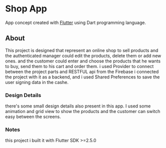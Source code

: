 # Shop App

App concept created with [Flutter](https://flutter.dev/) using Dart programming language.

## About

This project is designed that represent an online shop to sell products and the authenticated manager could edit the products, delete them or add new ones. and the customer could enter and choose the products that he wants to buy, send them to his cart and order them. i used Provider to connect between the project parts and RESTFUL api from the Firebase i connected the project with it as a backend, and i used Shared Preferences to save the user signing data in the cashe.

### Design Details
there's some small design details also present in this app. I used some animation and grid view to show the products and the customer can switch easy between the screens. 

### Notes
this project i built it with Flutter SDK >=2.5.0



